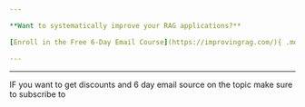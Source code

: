```yaml
---

**Want to systematically improve your RAG applications?**

[Enroll in the Free 6-Day Email Course](https://improvingrag.com/){ .md-button .md-button--primary }

--- 
```

---

IF you want to get discounts and 6 day email source on the topic make sure to subscribe to

<script async data-uid="010fd9b52b" src="https://fivesixseven.kit.com/010fd9b52b/index.js"></script>
